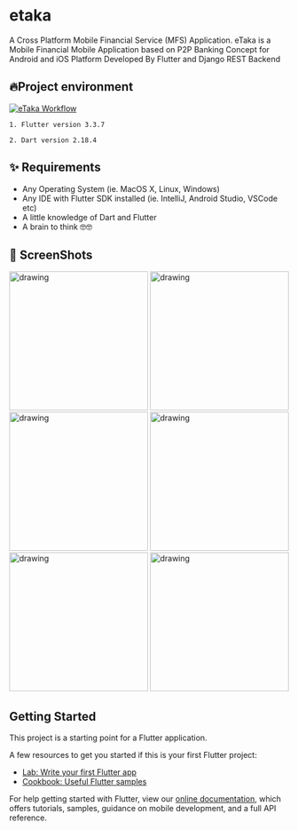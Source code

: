 # etaka
A Cross Platform Mobile Financial Service (MFS) Application. eTaka is a Mobile Financial Mobile Application based on P2P Banking Concept for Android and iOS Platform Developed By Flutter and Django REST Backend

## 🔥Project environment

[![eTaka Workflow](https://github.com/ssoad/etaka/actions/workflows/dart.yml/badge.svg)](https://github.com/ssoad/etaka/actions/workflows/dart.yml)

    1. Flutter version 3.3.7

    2. Dart version 2.18.4


## ✨ Requirements
* Any Operating System (ie. MacOS X, Linux, Windows)
* Any IDE with Flutter SDK installed (ie. IntelliJ, Android Studio, VSCode etc)
* A little knowledge of Dart and Flutter
* A brain to think 🤓🤓

## 📸 ScreenShots

<img src="https://github.com/ssoad/etaka/raw/master/docs/imgs/1.png" alt="drawing" style="width:250px;"/> <img src="https://github.com/ssoad/etaka/raw/master/docs/imgs/2.png" alt="drawing" style="width:250px;"/> <img src="https://github.com/ssoad/etaka/raw/master/docs/imgs/3.png" alt="drawing" style="width:250px;"/> <img src="https://github.com/ssoad/etaka/raw/master/docs/imgs/4.png" alt="drawing" style="width:250px;"/> <img src="https://github.com/ssoad/etaka/raw/master/docs/imgs/5.png" alt="drawing" style="width:250px;"/> <img src="https://github.com/ssoad/etaka/raw/master/docs/imgs/6.png" alt="drawing" style="width:250px;"/>

## Getting Started

This project is a starting point for a Flutter application.

A few resources to get you started if this is your first Flutter project:

- [Lab: Write your first Flutter app](https://flutter.dev/docs/get-started/codelab)
- [Cookbook: Useful Flutter samples](https://flutter.dev/docs/cookbook)

For help getting started with Flutter, view our
[online documentation](https://flutter.dev/docs), which offers tutorials,
samples, guidance on mobile development, and a full API reference.
